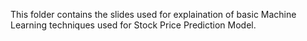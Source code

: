 This folder contains the slides used for explaination of basic Machine Learning techniques used for Stock Price Prediction Model.
